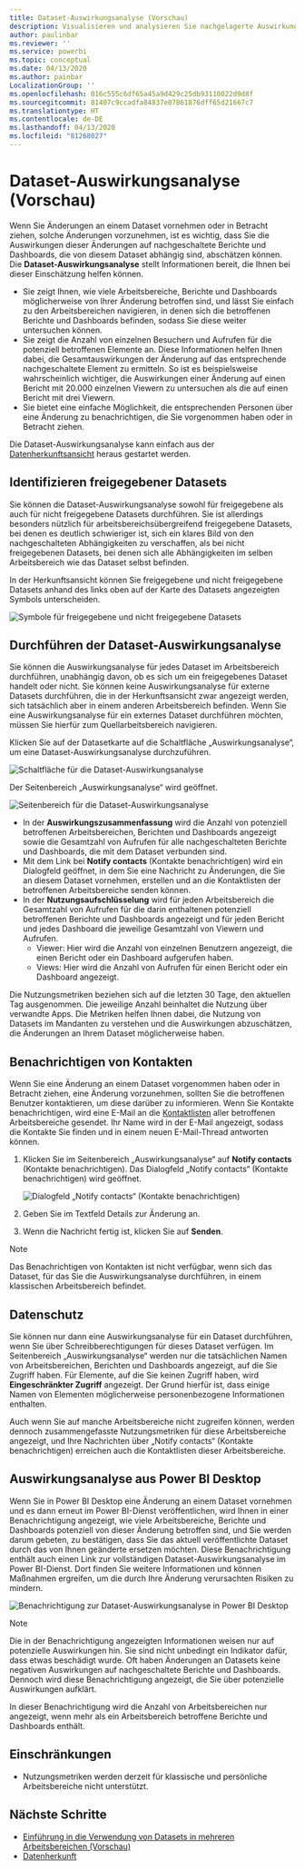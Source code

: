 ```yaml
---
title: Dataset-Auswirkungsanalyse (Vorschau)
description: Visualisieren und analysieren Sie nachgelagerte Auswirkungen von Änderungen an Datasets.
author: paulinbar
ms.reviewer: ''
ms.service: powerbi
ms.topic: conceptual
ms.date: 04/13/2020
ms.author: painbar
LocalizationGroup: ''
ms.openlocfilehash: 016c555c6df65a45a9d429c25db93110022d9d8f
ms.sourcegitcommit: 81407c9ccadfa84837e07861876dff65d21667c7
ms.translationtype: HT
ms.contentlocale: de-DE
ms.lasthandoff: 04/13/2020
ms.locfileid: "81268027"
---
```

# <a name="dataset-impact-analysis-preview"></a>Dataset-Auswirkungsanalyse (Vorschau)

Wenn Sie Änderungen an einem Dataset vornehmen oder in Betracht ziehen, solche Änderungen vorzunehmen, ist es wichtig, dass Sie die Auswirkungen dieser Änderungen auf nachgeschaltete Berichte und Dashboards, die von diesem Dataset abhängig sind, abschätzen können. Die **Dataset-Auswirkungsanalyse** stellt Informationen bereit, die Ihnen bei dieser Einschätzung helfen können.
* Sie zeigt Ihnen, wie viele Arbeitsbereiche, Berichte und Dashboards möglicherweise von Ihrer Änderung betroffen sind, und lässt Sie einfach zu den Arbeitsbereichen navigieren, in denen sich die betroffenen Berichte und Dashboards befinden, sodass Sie diese weiter untersuchen können.
* Sie zeigt die Anzahl von einzelnen Besuchern und Aufrufen für die potenziell betroffenen Elemente an. Diese Informationen helfen Ihnen dabei, die Gesamtauswirkungen der Änderung auf das entsprechende nachgeschaltete Element zu ermitteln. So ist es beispielsweise wahrscheinlich wichtiger, die Auswirkungen einer Änderung auf einen Bericht mit 20.000 einzelnen Viewern zu untersuchen als die auf einen Bericht mit drei Viewern.
* Sie bietet eine einfache Möglichkeit, die entsprechenden Personen über eine Änderung zu benachrichtigen, die Sie vorgenommen haben oder in Betracht ziehen.

Die Dataset-Auswirkungsanalyse kann einfach aus der [Datenherkunftsansicht](service-data-lineage.md) heraus gestartet werden.

## <a name="identifying-shared-datasets"></a>Identifizieren freigegebener Datasets

Sie können die Dataset-Auswirkungsanalyse sowohl für freigegebene als auch für nicht freigegebene Datasets durchführen. Sie ist allerdings besonders nützlich für arbeitsbereichsübergreifend freigegebene Datasets, bei denen es deutlich schwieriger ist, sich ein klares Bild von den nachgeschalteten Abhängigkeiten zu verschaffen, als bei nicht freigegebenen Datasets, bei denen sich alle Abhängigkeiten im selben Arbeitsbereich wie das Dataset selbst befinden.

In der Herkunftsansicht können Sie freigegebene und nicht freigegebene Datasets anhand des links oben auf der Karte des Datasets angezeigten Symbols unterscheiden.

![Symbole für freigegebene und nicht freigegebene Datasets](media/service-dataset-impact-analysis/shared-unshared-icon.png)

## <a name="perform-dataset-impact-analysis"></a>Durchführen der Dataset-Auswirkungsanalyse

Sie können die Auswirkungsanalyse für jedes Dataset im Arbeitsbereich durchführen, unabhängig davon, ob es sich um ein freigegebenes Dataset handelt oder nicht. Sie können keine Auswirkungsanalyse für externe Datasets durchführen, die in der Herkunftsansicht zwar angezeigt werden, sich tatsächlich aber in einem anderen Arbeitsbereich befinden. Wenn Sie eine Auswirkungsanalyse für ein externes Dataset durchführen möchten, müssen Sie hierfür zum Quellarbeitsbereich navigieren.

Klicken Sie auf der Datasetkarte auf die Schaltfläche „Auswirkungsanalyse“, um eine Dataset-Auswirkungsanalyse durchzuführen.

![Schaltfläche für die Dataset-Auswirkungsanalyse](media/service-dataset-impact-analysis/open-analysis-pane-button.png)

Der Seitenbereich „Auswirkungsanalyse“ wird geöffnet.

![Seitenbereich für die Dataset-Auswirkungsanalyse](media/service-dataset-impact-analysis/service-impact-analysis-pane.png)

* In der **Auswirkungszusammenfassung** wird die Anzahl von potenziell betroffenen Arbeitsbereichen, Berichten und Dashboards angezeigt sowie die Gesamtzahl von Aufrufen für alle nachgeschalteten Berichte und Dashboards, die mit dem Dataset verbunden sind.
* Mit dem Link bei **Notify contacts** (Kontakte benachrichtigen) wird ein Dialogfeld geöffnet, in dem Sie eine Nachricht zu Änderungen, die Sie an diesem Dataset vornehmen, erstellen und an die Kontaktlisten der betroffenen Arbeitsbereiche senden können. 
* In der **Nutzungsaufschlüsselung** wird für jeden Arbeitsbereich die Gesamtzahl von Aufrufen für die darin enthaltenen potenziell betroffenen Berichte und Dashboards angezeigt und für jeden Bericht und jedes Dashboard die jeweilige Gesamtzahl von Viewern und Aufrufen.
   * Viewer: Hier wird die Anzahl von einzelnen Benutzern angezeigt, die einen Bericht oder ein Dashboard aufgerufen haben.
   * Views: Hier wird die Anzahl von Aufrufen für einen Bericht oder ein Dashboard angezeigt.

Die Nutzungsmetriken beziehen sich auf die letzten 30 Tage, den aktuellen Tag ausgenommen. Die jeweilige Anzahl beinhaltet die Nutzung über verwandte Apps. Die Metriken helfen Ihnen dabei, die Nutzung von Datasets im Mandanten zu verstehen und die Auswirkungen abzuschätzen, die Änderungen an Ihrem Dataset möglicherweise haben.

## <a name="notify-contacts"></a>Benachrichtigen von Kontakten

Wenn Sie eine Änderung an einem Dataset vorgenommen haben oder in Betracht ziehen, eine Änderung vorzunehmen, sollten Sie die betroffenen Benutzer kontaktieren, um diese darüber zu informieren. Wenn Sie Kontakte benachrichtigen, wird eine E-Mail an die [Kontaktlisten](../service-create-the-new-workspaces.md#workspace-contact-list) aller betroffenen Arbeitsbereiche gesendet. Ihr Name wird in der E-Mail angezeigt, sodass die Kontakte Sie finden und in einem neuen E-Mail-Thread antworten können. 

1. Klicken Sie im Seitenbereich „Auswirkungsanalyse“ auf **Notify contacts** (Kontakte benachrichtigen). Das Dialogfeld „Notify contacts“ (Kontakte benachrichtigen) wird geöffnet.

   ![Dialogfeld „Notify contacts“ (Kontakte benachrichtigen)](media/service-dataset-impact-analysis/notify-contacts-dialog.png)

1. Geben Sie im Textfeld Details zur Änderung an.
1. Wenn die Nachricht fertig ist, klicken Sie auf **Senden**.

> [!NOTE]
> Das Benachrichtigen von Kontakten ist nicht verfügbar, wenn sich das Dataset, für das Sie die Auswirkungsanalyse durchführen, in einem klassischen Arbeitsbereich befindet.

## <a name="privacy"></a>Datenschutz

Sie können nur dann eine Auswirkungsanalyse für ein Dataset durchführen, wenn Sie über Schreibberechtigungen für dieses Dataset verfügen. Im Seitenbereich „Auswirkungsanalyse“ werden nur die tatsächlichen Namen von Arbeitsbereichen, Berichten und Dashboards angezeigt, auf die Sie Zugriff haben. Für Elemente, auf die Sie keinen Zugriff haben, wird **Eingeschränkter Zugriff** angezeigt. Der Grund hierfür ist, dass einige Namen von Elementen möglicherweise personenbezogene Informationen enthalten.

Auch wenn Sie auf manche Arbeitsbereiche nicht zugreifen können, werden dennoch zusammengefasste Nutzungsmetriken für diese Arbeitsbereiche angezeigt, und Ihre Nachrichten über „Notify contacts“ (Kontakte benachrichtigen) erreichen auch die Kontaktlisten dieser Arbeitsbereiche.

## <a name="impact-analysis-from-power-bi-desktop"></a>Auswirkungsanalyse aus Power BI Desktop

Wenn Sie in Power BI Desktop eine Änderung an einem Dataset vornehmen und es dann erneut im Power BI-Dienst veröffentlichen, wird Ihnen in einer Benachrichtigung angezeigt, wie viele Arbeitsbereiche, Berichte und Dashboards potenziell von dieser Änderung betroffen sind, und Sie werden darum gebeten, zu bestätigen, dass Sie das aktuell veröffentlichte Dataset durch das von Ihnen geänderte ersetzen möchten. Diese Benachrichtigung enthält auch einen Link zur vollständigen Dataset-Auswirkungsanalyse im Power BI-Dienst. Dort finden Sie weitere Informationen und können Maßnahmen ergreifen, um die durch Ihre Änderung verursachten Risiken zu mindern.

![Benachrichtigung zur Dataset-Auswirkungsanalyse in Power BI Desktop](media/service-dataset-impact-analysis/service-dataset-impact-analysis-desktop-warning.png)

> [!NOTE]
> Die in der Benachrichtigung angezeigten Informationen weisen nur auf potenzielle Auswirkungen hin. Sie sind nicht unbedingt ein Indikator dafür, dass etwas beschädigt wurde. Oft haben Änderungen an Datasets keine negativen Auswirkungen auf nachgeschaltete Berichte und Dashboards. Dennoch wird diese Benachrichtigung angezeigt, die Sie über potenzielle Auswirkungen aufklärt.
>
>In dieser Benachrichtigung wird die Anzahl von Arbeitsbereichen nur angezeigt, wenn mehr als ein Arbeitsbereich betroffene Berichte und Dashboards enthält.

## <a name="limitations"></a>Einschränkungen

* Nutzungsmetriken werden derzeit für klassische und persönliche Arbeitsbereiche nicht unterstützt.

## <a name="next-steps"></a>Nächste Schritte

* [Einführung in die Verwendung von Datasets in mehreren Arbeitsbereichen (Vorschau)](../service-datasets-across-workspaces.md)
* [Datenherkunft](service-data-lineage.md)

